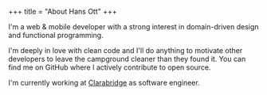 +++
title = "About Hans Ott"
+++

I'm a web & mobile developer with a strong interest in domain-driven design and functional programming.

I'm deeply in love with clean code and I'll do anything to motivate other developers to leave the campground cleaner than they found it. You can find me on GitHub where I actively contribute to open source.

I'm currently working at [Clarabridge](https://cxsocial.clarabridge.com) as software engineer.
